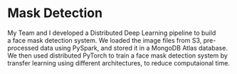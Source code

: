 # Mask Detection

My Team and I developed a Distributed Deep Learning pipeline to build a face mask detection system.
We loaded the image files from S3, pre-processed data using PySpark, and stored it in a MongoDB Atlas database.
We then used distributed PyTorch to train a face mask detection system by transfer learning using different architectures, to reduce computaional time.
